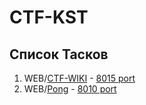 # CTF-KST
## Список Тасков 

1. WEB/[CTF-WIKI](WEB/CTF-WIKI.MD) - [8015 port](http://dmitriyiks.ru:8015/)
2. WEB/[Pong](WEB/Pong.MD) - [8010 port](http://dmitriyiks.ru:8010/)


